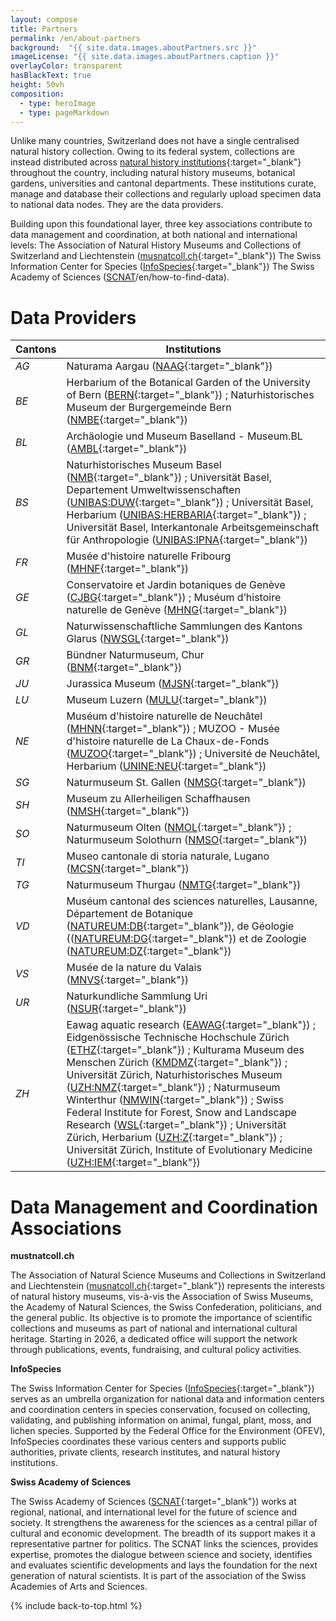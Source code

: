 ```yaml
---
layout: compose
title: Partners
permalink: /en/about-partners
background:  "{{ site.data.images.aboutPartners.src }}"
imageLicense: "{{ site.data.images.aboutPartners.caption }}"
overlayColor: transparent
hasBlackText: true
height: 50vh
composition:
  - type: heroImage
  - type: pageMarkdown
---
```


Unlike many countries, Switzerland does not have a single centralised natural history collection. Owing to its federal system, collections are instead distributed across [natural history institutions](/institution/search){:target="_blank"} throughout the country, including natural history museums, botanical gardens, universities and cantonal departments. These institutions curate, manage and database their collections and regularly upload specimen data to national data nodes. They are the data providers.
<br>

Building upon this foundational layer, three key associations contribute to data management and coordination, at both national and international levels:
The Association of Natural History Museums and Collections of Switzerland and Liechtenstein ([musnatcoll.ch](https://musnatcoll.ch/en){:target="_blank"})
The Swiss Information Center for Species ([InfoSpecies](https://www.infospecies.ch/fr/){:target="_blank"}) 
The Swiss Academy of Sciences ([SCNAT](https://scnat.ch/en)/en/how-to-find-data).

# Data Providers

| Cantons | Institutions |
| ------- | ------------ |
| _AG_ | Naturama Aargau ([NAAG](/institution/a4e8fc5e-fb6c-4c08-b9f1-ef8724870e89){:target="_blank"}) |
| _BE_ | Herbarium of the Botanical Garden of the University of Bern ([BERN](/institution/f6abc948-1068-4d23-b165-701e8734c07e){:target="_blank"}) ; Naturhistorisches Museum der Burgergemeinde Bern ([NMBE](/institution/08ccd767-4afc-4023-ab55-7a7c34295e93){:target="_blank"}) |
| _BL_ | Archäologie und Museum Baselland - Museum.BL ([AMBL](/institution/58f0cf31-4c49-4568-87d5-60d51389230f){:target="_blank"}) |
| _BS_ | Naturhistorisches Museum Basel ([NMB](/institution/e772c6d6-bbc8-40c8-92e9-b74407e1f5bb){:target="_blank"}) ; Universität Basel, Departement Umweltwissenschaften ([UNIBAS:DUW](/institution/07f5d226-10ac-44cd-9c61-f13438cd8e79){:target="_blank"}) ; Universität Basel, Herbarium ([UNIBAS:HERBARIA](/institution/cc775ae7-70ec-4a4e-aeaa-2653708ca2ac){:target="_blank"}) ; Universität Basel, Interkantonale Arbeitsgemeinschaft für Anthropologie ([UNIBAS:IPNA](/institution/90070fe3-51ec-4a56-96be-cb6c00dd0ae2){:target="_blank"}) |
| _FR_ | Musée d'histoire naturelle Fribourg ([MHNF](/institution/d4ec3a19-8a63-4985-9966-e74d5d4c33b5){:target="_blank"}) |
| _GE_ | Conservatoire et Jardin botaniques de Genève ([CJBG](/institution/d200fcbc-972e-4488-bcb6-eaa47209148d){:target="_blank"}) ; Muséum d’histoire naturelle de Genève ([MHNG](/institution/8d572607-d32c-4477-8834-c9dbe76c57f9){:target="_blank"}) |
| _GL_ | Naturwissenschaftliche Sammlungen des Kantons Glarus ([NWSGL](/institution/b661a5a9-e227-4a75-9a93-25d1a11034c1){:target="_blank"}) |
| _GR_ | Bündner Naturmuseum, Chur ([BNM](/institution/0a76df5c-a78c-4ab8-8e0b-74fa19e8eadc){:target="_blank"}) |
| _JU_ | Jurassica Museum ([MJSN](/institution/07087f63-ad84-4603-8f17-e01037da89b0){:target="_blank"}) |
| _LU_ | Museum Luzern ([MULU](/institution/582f1eda-5673-4265-87ac-6a164cd8d193){:target="_blank"}) |
| _NE_ | Muséum d'histoire naturelle de Neuchâtel ([MHNN](/institution/01ef07f0-5502-4935-b00e-7657417b8dae){:target="_blank"}) ; MUZOO - Musée d'histoire naturelle de La Chaux-de-Fonds ([MUZOO](/institution/278f3403-ad9f-4c6b-b0d8-243a2935cc40){:target="_blank"}) ; Université de Neuchâtel, Herbarium ([UNINE:NEU](/institution/ee1fe2cc-fd6e-4bf6-a691-46518d806154){:target="_blank"}) |
| _SG_ | Naturmuseum St. Gallen ([NMSG](/institution/dcb3162a-9409-4785-a86a-fa6b9b805d1d){:target="_blank"}) |
| _SH_ | Museum zu Allerheiligen Schaffhausen ([NMSH](/institution/170b7cf5-9b5f-44e2-859b-39e23034aa48){:target="_blank"}) |
| _SO_ | Naturmuseum Olten ([NMOL](/institution/1236323a-0966-4380-9e87-c253056ac77e){:target="_blank"}) ; Naturmuseum Solothurn ([NMSO](/institution/9674bfd8-6070-4835-a88d-0c4c13fe7f55){:target="_blank"}) |
| _TI_ | Museo cantonale di storia naturale, Lugano ([MCSN](/institution/24ab1eae-4509-4433-afa7-d13fc5e25d04){:target="_blank"}) |
| _TG_ | Naturmuseum Thurgau ([NMTG](/institution/fa45db4d-69f0-455a-8359-3dd7d4f8fd87){:target="_blank"}) |
| _VD_ | Muséum cantonal des sciences naturelles, Lausanne, Département de Botanique ([NATUREUM:DB](/institution/5183c521-f6ff-4f24-904e-7b715f22d92d){:target="_blank"}), de Géologie (([NATUREUM:DG](/institution/9e597ef1-6ce0-4677-b311-014739a27603){:target="_blank"}) et de Zoologie ([NATUREUM:DZ](/institution/3e879cad-48a9-428f-848d-1c0d1a6ba94b){:target="_blank"})  |
| _VS_ | Musée de la nature du Valais ([MNVS](/institution/da2b9a85-283c-45b4-9d1f-4a9e2884bdb8){:target="_blank"}) |
| _UR_ | Naturkundliche Sammlung Uri ([NSUR](/institution/2c521b92-4c8d-4fe6-990c-50d426708847){:target="_blank"}) |
| _ZH_ | Eawag aquatic research ([EAWAG](/institution/722c63ef-2ebe-4008-951f-62221ff15917){:target="_blank"}) ; Eidgenössische Technische Hochschule Zürich ([ETHZ](/institution/adee7883-8290-4050-b643-8e2816f92e9a){:target="_blank"}) ; Kulturama Museum des Menschen Zürich ([KMDMZ](/institution/b576469b-3679-4588-8505-c62c90ce8e8f){:target="_blank"}) ; Universität Zürich, Naturhistorisches Museum ([UZH:NMZ](/institution/d34bd63f-0472-419a-a13c-2c5430eb875d){:target="_blank"}) ; Naturmuseum Winterthur ([NMWIN](/institution/3ab4b761-c62f-4996-a6d8-ed1283fc161e){:target="_blank"}) ; Swiss Federal Institute for Forest, Snow and Landscape Research ([WSL](/institution/4863fe5a-e375-4770-978c-226201546980){:target="_blank"}) ; Universität Zürich, Herbarium ([UZH:Z](/institution/5b487a79-76ef-4615-93d9-f4ea25a40c33){:target="_blank"}) ; Universität Zürich, Institute of Evolutionary Medicine ([UZH:IEM](/institution/6bc72849-0b52-481b-a64f-4d7778469cdf){:target="_blank"}) |


# Data Management and Coordination Associations

**mustnatcoll.ch**

The Association of Natural Science Museums and Collections in Switzerland and Liechtenstein ([musnatcoll.ch](https://musnatcoll.ch/en){:target="_blank"}) represents the interests of natural history museums, vis-à-vis the Association of Swiss Museums, the Academy of Natural Sciences, the Swiss Confederation, politicians, and the general public. Its objective is to promote the importance of scientific collections and museums as part of national and international cultural heritage. Starting in 2026, a dedicated office will support the network through publications, events, fundraising, and cultural policy activities.


**InfoSpecies**

The Swiss Information Center for Species  ([InfoSpecies](https://www.infospecies.ch/fr/){:target="_blank"}) serves as an umbrella organization for national data and information centers and coordination centers in species conservation, focused on collecting, validating, and publishing information on animal, fungal, plant, moss, and lichen species. Supported by the Federal Office for the Environment (OFEV), InfoSpecies coordinates these various centers and supports public authorities, private clients, research institutes, and natural history institutions.


**Swiss Academy of Sciences**

The Swiss Academy of Sciences ([SCNAT](https://scnat.ch/en){:target="_blank"}) works at regional, national, and international level for the future of science and society. It strengthens the awareness for the sciences as a central pillar of cultural and economic development. The breadth of its support makes it a representative partner for politics. The SCNAT links the sciences, provides expertise, promotes the dialogue between science and society, identifies and evaluates scientific developments and lays the foundation for the next generation of natural scientists. It is part of the association of the Swiss Academies of Arts and Sciences.

{% include back-to-top.html %}
